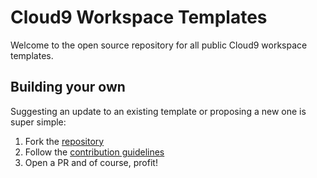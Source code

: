 # Cloud9 Workspace Templates

Welcome to the open source repository for all public Cloud9 workspace templates.

## Building your own

Suggesting an update to an existing template or proposing a new one is super simple:

1. Fork the [repository](https://github.com/c9/templates)
2. Follow the [contribution guidelines](https://github.com/c9/templates/blob/master/CONTRIBUTING.md)
3. Open a PR and of course, profit!
